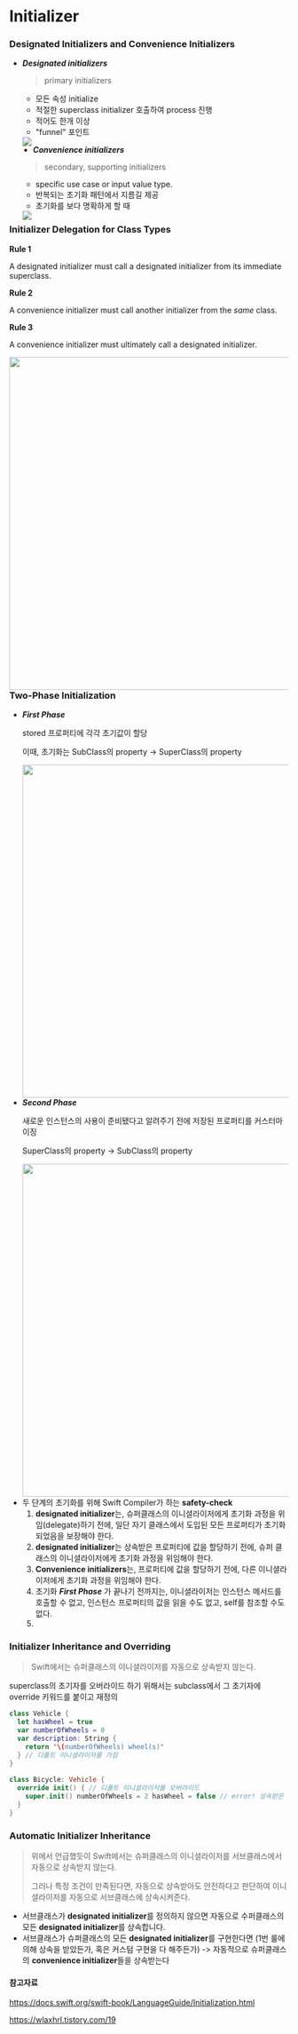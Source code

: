 # Initializer



### Designated Initializers and Convenience Initializers

* ***Designated initializers***

  > primary initializers  

  * 모든 속성 initialize
  * 적절한 superclass initializer 호출하여 process 진행
  * 적어도 한개 이상
  * "funnel" 포인트 

  <img src="https://user-images.githubusercontent.com/60323625/132272099-1741cbf6-9f82-40f1-af9f-fe6f2a044b0c.png" heigh="100" align="left">

* ***Convenience initializers***

  > secondary, supporting initializers

  * specific use case or input value type.
  * 반복되는 초기화 패턴에서 지름길 제공
  * 초기화를 보다 명확하게 할 때

  <img src="https://user-images.githubusercontent.com/60323625/132272108-f6d8a11e-bdac-40b1-a076-7d3384e11a5f.png" heigh="100" align="left">



### Initializer Delegation for Class Types

**Rule 1**

A designated initializer must call a designated initializer from its immediate superclass.

**Rule 2**

A convenience initializer must call another initializer from the *same* class.

**Rule 3**

A convenience initializer must ultimately call a designated initializer.

<img src="https://docs.swift.org/swift-book/_images/initializerDelegation02_2x.png" width="600" align="left">



### Two-Phase Initialization

- ***First Phase*** 

  stored 프로퍼티에 각각 초기값이 할당 

  이때, 초기화는 SubClass의 property -> SuperClass의 property 

  <img src="https://docs.swift.org/swift-book/_images/twoPhaseInitialization01_2x.png" width="600" align="left">



- ***Second Phase*** 

  새로운 인스턴스의 사용이 준비됐다고 알려주기 전에 저장된 프로퍼티를 커스터마이징

  SuperClass의 property  -> SubClass의 property 

  <img src="https://docs.swift.org/swift-book/_images/twoPhaseInitialization02_2x.png" width="600" align="left">



* 두 단계의 초기화를 위해 Swift Compiler가 하는 **safety-check**
  1. **designated initializer**는, 슈퍼클래스의 이니셜라이저에게 초기화 과정을 위임(delegate)하기 전에, 일단 자기 클래스에서 도입된 모든 프로퍼티가 초기화 되었음을 보장해야 한다.
  2. **designated initializer**는 상속받은 프로퍼티에 값을 할당하기 전에, 슈퍼 클래스의 이니셜라이저에게 초기화 과정을 위임해야 한다.
  3. **Convenience initializers**는, 프로퍼티에 값을 할당하기 전에, 다른 이니셜라이저에게 초기화 과정을 위임해야 한다.
  4. 초기화 ***First Phase*** 가 끝나기 전까지는, 이니셜라이저는 인스턴스 메서드를 호출할 수 없고, 인스턴스 프로퍼티의 값을 읽을 수도 없고, self를 참조할 수도 없다.
  5. 



### Initializer Inheritance and Overriding

>  Swift에서는 슈퍼클래스의 이니셜라이저를 자동으로 상속받지 않는다.

superclass의 초기자를 오버라이드 하기 위해서는 subclass에서 그 초기자에 override 키워드를 붙이고 재정의

```swift
class Vehicle { 
  let hasWheel = true 
  var numberOfWheels = 0 
  var description: String {
    return "\(numberOfWheels) wheel(s)" 
  } // 디폴트 이니셜라이저를 가짐 
} 
  
class Bicycle: Vehicle { 
  override init() { // 디폴트 이니셜라이저를 오버라이드 
    super.init() numberOfWheels = 2 hasWheel = false // error! 상속받은 상수 프로퍼티는 초기화 중에도 바꾸지 못함 
  } 
}
```



### Automatic Initializer Inheritance

> 위에서 언급했듯이 Swift에서는 슈퍼클래스의 이니셜라이저를 서브클래스에서 자동으로 상속받지 않는다. 
>
> 그러나 특정 조건이 만족된다면, 자동으로 상속받아도 안전하다고 판단하여 이니셜라이저를 자동으로 서브클래스에 상속시켜준다. 

* 서브클래스가 **designated initializer**를 정의하지 않으면 자동으로 수퍼클래스의 모든 **designated initializer**를 상속합니다.
* 서브클래스가 슈퍼클래스의 모든 **designated initializer**를 구현한다면 (1번 룰에 의해 상속을 받았든가, 혹은 커스텀 구현을 다 해주든가) -> 자동적으로 슈퍼클래스의 **convenience initializer**들을 상속받는다



#### 참고자료

https://docs.swift.org/swift-book/LanguageGuide/Initialization.html

https://wlaxhrl.tistory.com/19
